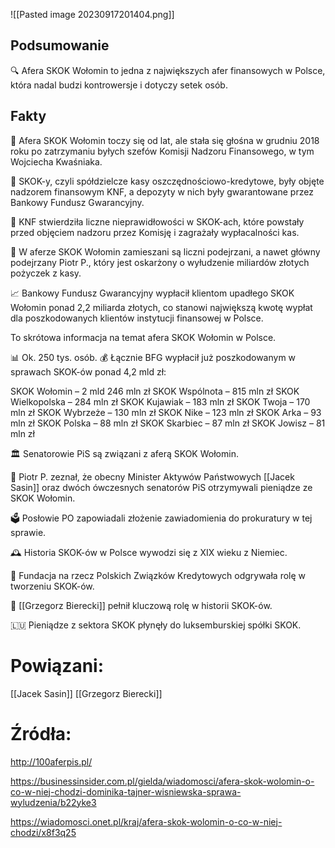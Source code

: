 

![[Pasted image 20230917201404.png]]
## Podsumowanie
🔍 Afera SKOK Wołomin to jedna z największych afer finansowych w Polsce, która nadal budzi kontrowersje i dotyczy setek osób.

## Fakty
📅 Afera SKOK Wołomin toczy się od lat, ale stała się głośna w grudniu 2018 roku po zatrzymaniu byłych szefów Komisji Nadzoru Finansowego, w tym Wojciecha Kwaśniaka.

🏦 SKOK-y, czyli spółdzielcze kasy oszczędnościowo-kredytowe, były objęte nadzorem finansowym KNF, a depozyty w nich były gwarantowane przez Bankowy Fundusz Gwarancyjny.

💼 KNF stwierdziła liczne nieprawidłowości w SKOK-ach, które powstały przed objęciem nadzoru przez Komisję i zagrażały wypłacalności kas.

👥 W aferze SKOK Wołomin zamieszani są liczni podejrzani, a nawet główny podejrzany Piotr P., który jest oskarżony o wyłudzenie miliardów złotych pożyczek z kasy.

📈 Bankowy Fundusz Gwarancyjny wypłacił klientom upadłego SKOK Wołomin ponad 2,2 miliarda złotych, co stanowi największą kwotę wypłat dla poszkodowanych klientów instytucji finansowej w Polsce.

To skrótowa informacja na temat afera SKOK Wołomin w Polsce.

📊 Ok. 250 tys. osób. 💰 Łącznie BFG wypłacił już poszkodowanym w sprawach SKOK-ów ponad 4,2 mld zł:

SKOK Wołomin – 2 mld 246 mln zł
SKOK Wspólnota – 815 mln zł
SKOK Wielkopolska – 284 mln zł
SKOK Kujawiak – 183 mln zł
SKOK Twoja – 170 mln zł
SKOK Wybrzeże – 130 mln zł
SKOK Nike – 123 mln zł
SKOK Arka – 93 mln zł
SKOK Polska – 88 mln zł
SKOK Skarbiec – 87 mln zł
SKOK Jowisz – 81 mln zł 

🏛️ Senatorowie PiS są związani z aferą SKOK Wołomin. 

🧐 Piotr P. zeznał, że obecny Minister Aktywów Państwowych [[Jacek Sasin]] oraz dwóch ówczesnych senatorów PiS otrzymywali pieniądze ze SKOK Wołomin. 

🗳️ Posłowie PO zapowiadali złożenie zawiadomienia do prokuratury w tej sprawie. 

🕰️ Historia SKOK-ów w Polsce wywodzi się z XIX wieku z Niemiec. 

🏦 Fundacja na rzecz Polskich Związków Kredytowych odgrywała rolę w tworzeniu SKOK-ów. 

👤 [[Grzegorz Bierecki]] pełnił kluczową rolę w historii SKOK-ów. 

🇱🇺 Pieniądze z sektora SKOK płynęły do luksemburskiej spółki SKOK.


# Powiązani:
[[Jacek Sasin]]
[[Grzegorz Bierecki]]


# Źródła:

http://100aferpis.pl/

https://businessinsider.com.pl/gielda/wiadomosci/afera-skok-wolomin-o-co-w-niej-chodzi-dominika-tajner-wisniewska-sprawa-wyludzenia/b22yke3

https://wiadomosci.onet.pl/kraj/afera-skok-wolomin-o-co-w-niej-chodzi/x8f3q25